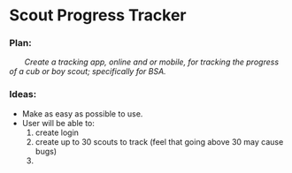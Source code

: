 # Scout Progress Tracker
### Plan:
  &nbsp;&nbsp;&nbsp;&nbsp;&nbsp;&nbsp; *Create a tracking app, online and or mobile, for tracking the progress of a cub or boy scout; specifically for BSA.*
  
  ### Ideas:
  - Make as easy as possible to use.
  - User will be able to:
    1. create login
    2. create up to 30 scouts to track (feel that going above 30 may cause bugs)
    3. 
